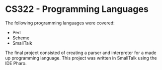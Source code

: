 CS322 - Programming Languages
=============================

The following programming languages were covered:
- Perl
- Scheme
- SmallTalk

The final project consisted of creating a parser and interpreter for a made up programming language. This project was written in SmallTalk using the IDE Pharo.

